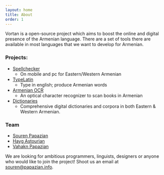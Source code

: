 ```yaml
---
layout: home
title: About
order: 1
---
```


Vortan is a open-source project which aims to boost the online and digital presence of
the Armenian language. There are a set of tools there are available in most
languages that we want to develop for Armenian.

### Projects:

* [Spellchecker](spellchecker)
  * On mobile and pc for Eastern/Western Armenian
* [TypeLatin](typelatin)
  * Type in english; produce Armenian words
* [Armenian OCR](ocr)
  * An optical character recognizer to scan books in Armenian
* [Dictionaries](dictionaries)
  * Comprehensive digital dictionaries and corpora in both Eastern & Western Armenian.

### Team

* [Souren Papazian](https://github.com/sourenp)
* [Hayg Astourian](https://github.com/copacetic)
* [Vahakn Papazian](https://github.com/vahaknp)

We are looking for ambitious programmers, linguists, designers or anyone who would like to join the project!
Shoot us an email at [souren@papazian.info](mailto:souren@papazian.info).
